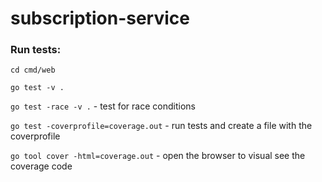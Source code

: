 # subscription-service


### Run tests:
`cd cmd/web`

`go test -v .`

`go test -race -v .` - test for race conditions

`go test -coverprofile=coverage.out` - run tests and create a file with the coverprofile

`go tool cover -html=coverage.out` - open the browser to visual see the coverage code

